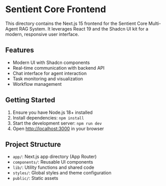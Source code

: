 # Sentient Core Frontend

This directory contains the Next.js 15 frontend for the Sentient Core Multi-Agent RAG System. It leverages React 19 and the Shadcn UI kit for a modern, responsive user interface.

## Features

- Modern UI with Shadcn components
- Real-time communication with backend API
- Chat interface for agent interaction
- Task monitoring and visualization
- Workflow management

## Getting Started

1. Ensure you have Node.js 18+ installed
2. Install dependencies: `npm install`
3. Start the development server: `npm run dev`
4. Open [http://localhost:3000](http://localhost:3000) in your browser

## Project Structure

- `app/`: Next.js app directory (App Router)
- `components/`: Reusable UI components
- `lib/`: Utility functions and shared code
- `styles/`: Global styles and theme configuration
- `public/`: Static assets
